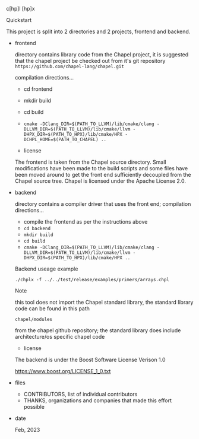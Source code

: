 c[hp]l
 [hp]x

Quickstart

This project is split into 2 directories and 2 projects, frontend and backend.

- frontend

  directory contains library code from the Chapel project, it is suggested that the chapel
  project be checked out from it's git repository `https://github.com/chapel-lang/chapel.git`

  compilation directions...

  - cd frontend
  - mkdir build
  - cd build
  - `cmake -DClang_DIR=$(PATH_TO_LLVM)/lib/cmake/clang -DLLVM_DIR=$(PATH_TO_LLVM)/lib/cmake/llvm -DHPX_DIR=$(PATH_TO_HPX)/lib/cmake/HPX -DCHPL_HOME=$(PATH_TO_CHAPEL) ..`

  - license

  The frontend is taken from the Chapel source directory. Small modifications have been made to the build scripts and
  some files have been moved around to get the front end sufficiently decoupled from the Chapel source tree. Chapel
  is licensed under the Apache License 2.0.

- backend

  directory contains a compiler driver that uses the front end; compilation directions...

  - compile the frontend as per the instructions above
  - `cd backend`
  - `mkdir build`
  - `cd build`
  - `cmake -DClang_DIR=$(PATH_TO_LLVM)/lib/cmake/clang -DLLVM_DIR=$(PATH_TO_LLVM)/lib/cmake/llvm -DHPX_DIR=$(PATH_TO_HPX)/lib/cmake/HPX ..`

  Backend useage example

  `./chplx -f ../../test/release/examples/primers/arrays.chpl`

  Note

  this tool does not import the Chapel standard library, the standard library code can be found in this path 

  `chapel/modules`

  from the chapel github repository; the standard library does
  include architecture/os specific chapel code

  - license 
  
  The backend is under the Boost Software License Verison 1.0

  https://www.boost.org/LICENSE_1_0.txt

- files

  - CONTRIBUTORS, list of individual contributors
  - THANKS, organizations and companies that made this effort possible

- date

  Feb, 2023
